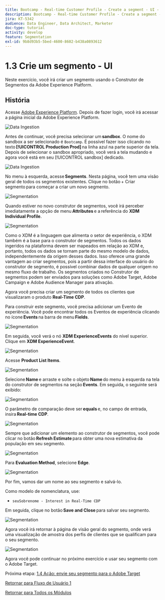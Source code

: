 ```yaml
---
title: Bootcamp - Real-time Customer Profile - Create a segment - UI - Brazil
description: Bootcamp - Real-time Customer Profile - Create a segment - UI - Brazil
jira: KT-5342
audience: Data Engineer, Data Architect, Marketer
doc-type: tutorial
activity: develop
feature: Segmentation
exl-id: 9b8d93b5-5bed-4600-8602-b438a0893612
---
```

# 1.3 Crie um segmento - UI

Neste exercício, você irá criar um segmento usando o Construtor de Segmentos da Adobe Experience Platform.

## História

Acesse [Adobe Experience Platform](https://experience.adobe.com/platform). Depois de fazer login, você irá acessar a página inicial da Adobe Experience Platform.

![Data Ingestion](./images/home.png)

Antes de continuar, você precisa selecionar um **sandbox**. O nome do sandbox a ser selecionado é ``Bootcamp``. É possível fazer isso clicando no texto **[!UICONTROL Production Prod]** na linha azul na parte superior da tela. Depois de selecionar o sandbox apropriado, você verá a tela mudando e agora você está em seu [!UICONTROL sandbox] dedicado. 

![Data Ingestion](./images/sb1.png)

No menu à esquerda, acesse **Segments**. Nesta página, você tem uma visão geral de todos os segmentos existentes. Clique no botão + Criar segmento para começar a criar um novo segmento. 

![Segmentation](./images/menuseg.png)

Quando estiver no novo construtor de segmentos, você irá perceber imediatamente a opção de menu **Attributes** e a referência do **XDM Individual Profile**. 

![Segmentation](./images/segmentationui.png)

Como o XDM é a linguagem que alimenta o setor de experiência, o XDM também é a base para o construtor de segmentos. Todos os dados ingeridos na plataforma devem ser mapeados em relação ao XDM e, portanto, todos os dados se tornam parte do mesmo modelo de dados, independentemente da origem desses dados. Isso oferece uma grande vantagem ao criar segmentos, pois a partir dessa interface do usuário do construtor de segmento, é possível combinar dados de qualquer origem no mesmo fluxo de trabalho. Os segmentos criados no Construtor de segmentos podem ser enviados para soluções como Adobe Target, Adobe Campaign e Adobe Audience Manager para ativação.

Agora você precisa criar um segmento de todos os clientes que visualizaram o produto **Real-Time CDP**.

Para construir este segmento, você precisa adicionar um Evento de experiência. Você pode encontrar todos os Eventos de experiência clicando no ícone **Events** na barra de menu **Fields**. 

![Segmentation](./images/findee.png)

Em seguida, você verá o nó **XDM ExperienceEvents** do nível superior. Clique em **XDM ExperienceEvent**. 

![Segmentation](./images/see.png)

Acesse **Product List Items**.

![Segmentation](./images/plitems.png)

Selecione **Name** e arraste e solte o objeto **Name** do menu à esquerda na tela do construtor de segmentos na seção **Events**. Em seguida, o seguinte será exibido: 

![Segmentation](./images/eewebpdtlname.png)

O parâmetro de comparação deve ser **equals** e, no campo de entrada, insira **Real-time CDP**.

![Segmentation](./images/pv.png)

Sempre que adicionar um elemento ao construtor de segmentos, você pode clicar no botão **Refresh Estimate** para obter uma nova estimativa da população em seu segmento. 

![Segmentation](./images/refreshest.png)

Para **Evaluation Method**, selecione **Edge**.

![Segmentation](./images/evedge.png)

Por fim, vamos dar um nome ao seu segmento e salvá-lo. 

Como modelo de nomenclatura, use:

- `seuSobrenome - Interest in Real-Time CDP`

Em seguida, clique no botão **Save and Close** para salvar seu segmento. 

![Segmentation](./images/segmentname.png)

Agora você irá retornar à página de visão geral do segmento, onde verá uma visualização de amostra dos perfis de clientes que se qualificam para o seu segmento.

![Segmentation](./images/savedsegment.png)

Agora você pode continuar no próximo exercício e usar seu segmento com o Adobe Target.

Próxima etapa: [1.4 Ação: envie seu segmento para o Adobe Target](./ex4.md)

[Retornar para Fluxo de Usuário 1](./uc1.md)

[Retornar para Todos os Módulos](../../overview.md)
